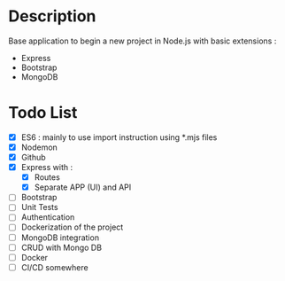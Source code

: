 # Description

Base application to begin a new project in Node.js with basic extensions :
* Express
* Bootstrap
* MongoDB

# Todo List

* [X] ES6 : mainly to use import instruction using *.mjs files
* [X] Nodemon
* [X] Github
* [X] Express with :
  * [X] Routes
  * [X] Separate APP (UI) and API
* [ ] Bootstrap
* [ ] Unit Tests
* [ ] Authentication
* [ ] Dockerization of the project
* [ ] MongoDB integration
* [ ] CRUD with Mongo DB
* [ ] Docker
* [ ] CI/CD somewhere